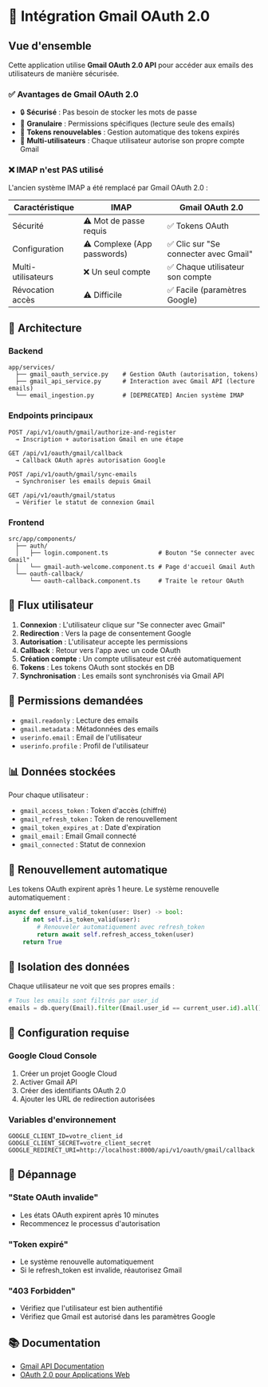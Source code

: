 # 📧 Intégration Gmail OAuth 2.0

## Vue d'ensemble

Cette application utilise **Gmail OAuth 2.0 API** pour accéder aux emails des utilisateurs de manière sécurisée.

### ✅ Avantages de Gmail OAuth 2.0

- 🔒 **Sécurisé** : Pas besoin de stocker les mots de passe
- 🎯 **Granulaire** : Permissions spécifiques (lecture seule des emails)
- 🔄 **Tokens renouvelables** : Gestion automatique des tokens expirés
- 👤 **Multi-utilisateurs** : Chaque utilisateur autorise son propre compte Gmail

### ❌ IMAP n'est PAS utilisé

L'ancien système IMAP a été remplacé par Gmail OAuth 2.0 :

| Caractéristique | IMAP | Gmail OAuth 2.0 |
|----------------|------|-----------------|
| Sécurité | ⚠️ Mot de passe requis | ✅ Tokens OAuth |
| Configuration | ⚠️ Complexe (App passwords) | ✅ Clic sur "Se connecter avec Gmail" |
| Multi-utilisateurs | ❌ Un seul compte | ✅ Chaque utilisateur son compte |
| Révocation accès | ⚠️ Difficile | ✅ Facile (paramètres Google) |

## 🔧 Architecture

### Backend

```
app/services/
  ├── gmail_oauth_service.py    # Gestion OAuth (autorisation, tokens)
  ├── gmail_api_service.py      # Interaction avec Gmail API (lecture emails)
  └── email_ingestion.py        # [DEPRECATED] Ancien système IMAP
```

### Endpoints principaux

```
POST /api/v1/oauth/gmail/authorize-and-register
  → Inscription + autorisation Gmail en une étape

GET /api/v1/oauth/gmail/callback
  → Callback OAuth après autorisation Google

POST /api/v1/oauth/gmail/sync-emails
  → Synchroniser les emails depuis Gmail

GET /api/v1/oauth/gmail/status
  → Vérifier le statut de connexion Gmail
```

### Frontend

```
src/app/components/
  ├── auth/
  │   ├── login.component.ts              # Bouton "Se connecter avec Gmail"
  │   └── gmail-auth-welcome.component.ts # Page d'accueil Gmail Auth
  └── oauth-callback/
      └── oauth-callback.component.ts     # Traite le retour OAuth
```

## 🚀 Flux utilisateur

1. **Connexion** : L'utilisateur clique sur "Se connecter avec Gmail"
2. **Redirection** : Vers la page de consentement Google
3. **Autorisation** : L'utilisateur accepte les permissions
4. **Callback** : Retour vers l'app avec un code OAuth
5. **Création compte** : Un compte utilisateur est créé automatiquement
6. **Tokens** : Les tokens OAuth sont stockés en DB
7. **Synchronisation** : Les emails sont synchronisés via Gmail API

## 🔐 Permissions demandées

- `gmail.readonly` : Lecture des emails
- `gmail.metadata` : Métadonnées des emails
- `userinfo.email` : Email de l'utilisateur
- `userinfo.profile` : Profil de l'utilisateur

## 📊 Données stockées

Pour chaque utilisateur :
- `gmail_access_token` : Token d'accès (chiffré)
- `gmail_refresh_token` : Token de renouvellement
- `gmail_token_expires_at` : Date d'expiration
- `gmail_email` : Email Gmail connecté
- `gmail_connected` : Statut de connexion

## 🔄 Renouvellement automatique

Les tokens OAuth expirent après 1 heure. Le système renouvelle automatiquement :

```python
async def ensure_valid_token(user: User) -> bool:
    if not self.is_token_valid(user):
        # Renouveler automatiquement avec refresh_token
        return await self.refresh_access_token(user)
    return True
```

## 🎯 Isolation des données

Chaque utilisateur ne voit que ses propres emails :

```python
# Tous les emails sont filtrés par user_id
emails = db.query(Email).filter(Email.user_id == current_user.id).all()
```

## 📝 Configuration requise

### Google Cloud Console

1. Créer un projet Google Cloud
2. Activer Gmail API
3. Créer des identifiants OAuth 2.0
4. Ajouter les URL de redirection autorisées

### Variables d'environnement

```env
GOOGLE_CLIENT_ID=votre_client_id
GOOGLE_CLIENT_SECRET=votre_client_secret
GOOGLE_REDIRECT_URI=http://localhost:8000/api/v1/oauth/gmail/callback
```

## 🐛 Dépannage

### "State OAuth invalide"
- Les états OAuth expirent après 10 minutes
- Recommencez le processus d'autorisation

### "Token expiré"
- Le système renouvelle automatiquement
- Si le refresh_token est invalide, réautorisez Gmail

### "403 Forbidden"
- Vérifiez que l'utilisateur est bien authentifié
- Vérifiez que Gmail est autorisé dans les paramètres Google

## 📚 Documentation

- [Gmail API Documentation](https://developers.google.com/gmail/api)
- [OAuth 2.0 pour Applications Web](https://developers.google.com/identity/protocols/oauth2/web-server)
